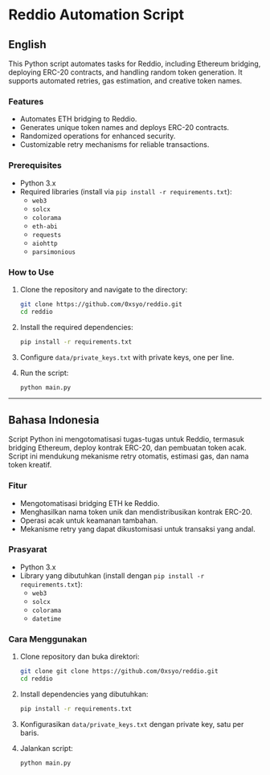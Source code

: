 
# Reddio Automation Script

## English

This Python script automates tasks for Reddio, including Ethereum bridging, deploying ERC-20 contracts, and handling random token generation. It supports automated retries, gas estimation, and creative token names.

### Features
- Automates ETH bridging to Reddio.
- Generates unique token names and deploys ERC-20 contracts.
- Randomized operations for enhanced security.
- Customizable retry mechanisms for reliable transactions.

### Prerequisites
- Python 3.x
- Required libraries (install via `pip install -r requirements.txt`):
  - `web3`
  - `solcx`
  - `colorama`
  - `eth-abi`
  - `requests`
  - `aiohttp`
  - `parsimonious`

### How to Use
1. Clone the repository and navigate to the directory:
   ```bash
   git clone https://github.com/0xsyo/reddio.git
   cd reddio
   ```

2. Install the required dependencies:
   ```bash
   pip install -r requirements.txt
   ```

3. Configure `data/private_keys.txt` with private keys, one per line.

4. Run the script:
   ```bash
   python main.py
   ```

---

## Bahasa Indonesia

Script Python ini mengotomatisasi tugas-tugas untuk Reddio, termasuk bridging Ethereum, deploy kontrak ERC-20, dan pembuatan token acak. Script ini mendukung mekanisme retry otomatis, estimasi gas, dan nama token kreatif.

### Fitur
- Mengotomatisasi bridging ETH ke Reddio.
- Menghasilkan nama token unik dan mendistribusikan kontrak ERC-20.
- Operasi acak untuk keamanan tambahan.
- Mekanisme retry yang dapat dikustomisasi untuk transaksi yang andal.

### Prasyarat
- Python 3.x
- Library yang dibutuhkan (install dengan `pip install -r requirements.txt`):
  - `web3`
  - `solcx`
  - `colorama`
  - `datetime`

### Cara Menggunakan
1. Clone repository dan buka direktori:
   ```bash
   git clone git clone https://github.com/0xsyo/reddio.git
   cd reddio
   ```

2. Install dependencies yang dibutuhkan:
   ```bash
   pip install -r requirements.txt
   ```

3. Konfigurasikan `data/private_keys.txt` dengan private key, satu per baris.

4. Jalankan script:
   ```bash
   python main.py
   ```

